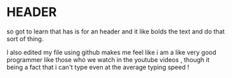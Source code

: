 # HEADER

so got to learn that has is for an header and it like bolds the text and do that sort of thing.

I also edited my file using github makes me feel like i am a like very good programmer like those who we watch in the youtube videos , though it being a fact that i can't type even at the average typing speed !

